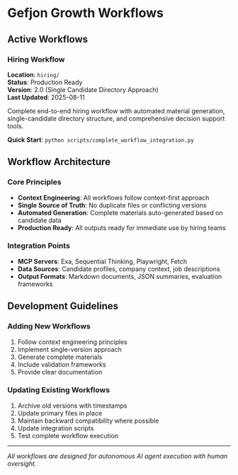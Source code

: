 # Gefjon Growth Workflows

## Active Workflows

### Hiring Workflow
**Location**: `hiring/`  
**Status**: Production Ready  
**Version**: 2.0 (Single Candidate Directory Approach)  
**Last Updated**: 2025-08-11

Complete end-to-end hiring workflow with automated material generation, single-candidate directory structure, and comprehensive decision support tools.

**Quick Start**: `python scripts/complete_workflow_integration.py`

## Workflow Architecture

### Core Principles
- **Context Engineering**: All workflows follow context-first approach
- **Single Source of Truth**: No duplicate files or conflicting versions
- **Automated Generation**: Complete materials auto-generated based on candidate data
- **Production Ready**: All outputs ready for immediate use by hiring teams

### Integration Points
- **MCP Servers**: Exa, Sequential Thinking, Playwright, Fetch
- **Data Sources**: Candidate profiles, company context, job descriptions
- **Output Formats**: Markdown documents, JSON summaries, evaluation frameworks

## Development Guidelines

### Adding New Workflows
1. Follow context engineering principles
2. Implement single-version approach
3. Generate complete materials
4. Include validation frameworks
5. Provide clear documentation

### Updating Existing Workflows
1. Archive old versions with timestamps
2. Update primary files in place
3. Maintain backward compatibility where possible
4. Update integration scripts
5. Test complete workflow execution

---
*All workflows are designed for autonomous AI agent execution with human oversight.*
